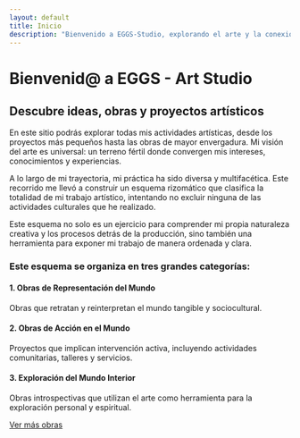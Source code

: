 ```yaml
---
layout: default
title: Inicio
description: "Bienvenido a EGGS-Studio, explorando el arte y la conexión visual."
---
```


# Bienvenid@ a EGGS - Art Studio

## Descubre ideas, obras y proyectos artísticos


En este sitio podrás explorar todas mis actividades artísticas, desde los proyectos más pequeños hasta las obras de mayor envergadura. Mi visión del arte es universal: un terreno fértil donde convergen mis intereses, conocimientos y experiencias.

A lo largo de mi trayectoria, mi práctica ha sido diversa y multifacética. Este recorrido me llevó a construir un esquema rizomático que clasifica la totalidad de mi trabajo artístico, intentando no excluir ninguna de las actividades culturales que he realizado.

Este esquema no solo es un ejercicio para comprender mi propia naturaleza creativa y los procesos detrás de la producción, sino también una herramienta para exponer mi trabajo de manera ordenada y clara.


### Este esquema se organiza en tres grandes categorías:


#### 1. Obras de Representación del Mundo
Obras que retratan y reinterpretan el mundo tangible y sociocultural.

#### 2. Obras de Acción en el Mundo
Proyectos que implican intervención activa, incluyendo actividades comunitarias, talleres y servicios.

#### 3. Exploración del Mundo Interior
Obras introspectivas que utilizan el arte como herramienta para la exploración personal y espiritual.


[Ver más obras](exhibiciones.html)
